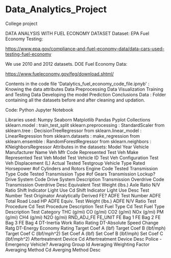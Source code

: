 # Data_Analytics_Project
College project

DATA ANALYSIS WITH FUEL ECONOMY DATASET
Dataset:
EPA Fuel Economy Testing:

https://www.epa.gov/compliance-and-fuel-economy-data/data-cars-used-testing-fuel-economy

We use 2010 and 2012 datasets. DOE Fuel Economy Data:

https://www.fueleconomy.gov/feg/download.shtml/

Contents in the code file 'Datalytics_fuel_economy_code_file.ipnyb' :
Knowing the data attributes
Data Preprocessing
Data Visualization
Training and Testing Data
Developing the model
Prediction
Conclusions
Data :
Folder containing all the datasets before and after cleaning and updation.

Code:
Python Jupyter Notebook

Libraries used:
Numpy
Seaborn
Matplotlib
Pandas
Pyplot
Collections
sklearn.model : train_test_split
sklearn.preprocessing : StandardScaler
from sklearn.tree : DecisionTreeRegressor
from sklearn.linear_model : LinearRegression
from sklearn.datasets : make_regression
from sklearn.ensemble : RandomForestRegressor
from sklearn.neighbors : KNeighborsRegressor
Attributes in the datasets:
Model Year
Vehicle Manufacturer Name
Veh Mfr Code
Represented Test Veh Make
Represented Test Veh Model
Test Vehicle ID
Test Veh Configuration
Test Veh Displacement (L)
Actual Tested Testgroup
Vehicle Type
Rated Horsepower
#of Cylinders and Rotors
Engine Code
Tested Transmission Type Code
Tested Transmission Type
#of Gears
Transmission Lockup?
Drive System Code
Drive System Description
Transmission Overdrive Code
Transmission Overdrive Desc
Equivalent Test Weight (lbs.)
Axle Ratio
N/V Ratio
Shift Indicator Light Use Cd
Shift Indicator Light Use Desc
Test Number
Test Originator
Analytically Derived FE?
ADFE Test Number
ADFE Total Road Load HP
ADFE Equiv. Test Weight (lbs.)
ADFE N/V Ratio
Test Procedure Cd
Test Procedure Description
Test Fuel Type Cd
Test Fuel Type Description
Test Category
THC (g/mi)
CO (g/mi)
CO2 (g/mi)
NOx (g/mi)
PM (g/mi)
CH4 (g/mi)
N2O (g/mi)
RND_ADJ_FE
FE_UNIT
FE Bag 1
FE Bag 2
FE Bag 3
FE Bag 4
DT-Inertia Work Ratio Rating
DT-Absolute Speed Change Ratg
DT-Energy Economy Rating
Target Coef A (lbf)
Target Coef B (lbf/mph)
Target Coef C (lbf/mph^2)
Set Coef A (lbf)
Set Coef B (lbf/mph)
Set Coef C (lbf/mph^2)
Aftertreatment Device Cd
Aftertreatment Device Desc
Police - Emergency Vehicle?
Averaging Group Id
Averaging Weighting Factor
Averaging Method Cd
Averging Method Desc
